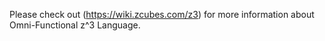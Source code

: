 
Please check out (https://wiki.zcubes.com/z3) for more information about Omni-Functional z^3 Language.
